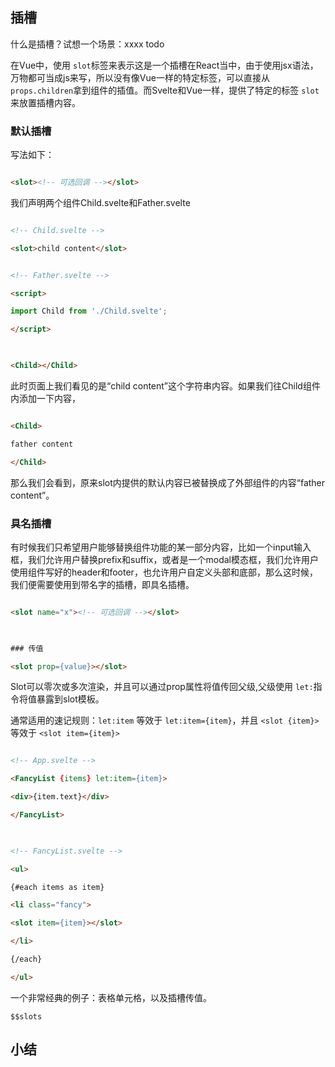 ## 插槽

  

什么是插槽？试想一个场景：xxxx todo

  

在Vue中，使用 `slot`标签来表示这是一个插槽在React当中，由于使用jsx语法，万物都可当成js来写，所以没有像Vue一样的特定标签，可以直接从 `props.children`拿到组件的插值。而Svelte和Vue一样，提供了特定的标签 `slot`来放置插槽内容。

  

### 默认插槽

写法如下：

```html

<slot><!-- 可选回调 --></slot>

```

我们声明两个组件Child.svelte和Father.svelte

```html

<!-- Child.svelte -->

<slot>child content</slot>

```

  

```html

<!-- Father.svelte -->

<script>

import Child from './Child.svelte';

</script>

  

<Child></Child>

```

此时页面上我们看见的是“child content”这个字符串内容。如果我们往Child组件内添加一下内容，

```html

<Child>

father content

</Child>

```

那么我们会看到，原来slot内提供的默认内容已被替换成了外部组件的内容“father content”。

  

### 具名插槽

有时候我们只希望用户能够替换组件功能的某一部分内容，比如一个input输入框，我们允许用户替换prefix和suffix，或者是一个modal模态框，我们允许用户使用组件写好的header和footer，也允许用户自定义头部和底部，那么这时候，我们便需要使用到带名字的插槽，即具名插槽。

```html

<slot name="x"><!-- 可选回调 --></slot>

  

### 传值

<slot prop={value}></slot>

```

  

Slot可以零次或多次渲染，并且可以通过prop属性将值传回父级,父级使用 `let:`指令将值暴露到slot模板。

  

通常适用的速记规则：`let:item` 等效于 `let:item={item}`，并且 `<slot {item}>` 等效于 `<slot item={item}>`

  

```html

<!-- App.svelte -->

<FancyList {items} let:item={item}>

<div>{item.text}</div>

</FancyList>

  

<!-- FancyList.svelte -->

<ul>

{#each items as item}

<li class="fancy">

<slot item={item}></slot>

</li>

{/each}

</ul>

```

  

一个非常经典的例子：表格单元格，以及插槽传值。

  

`$$slots`

  

## 小结